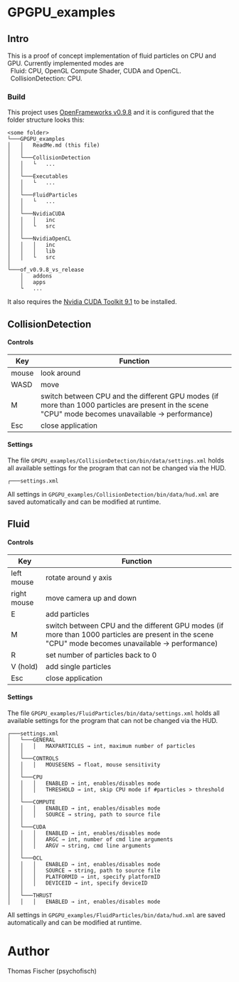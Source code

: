 # GPGPU_examples

## Intro
This is a proof of concept implementation of fluid particles on CPU and GPU.
Currently implemented modes are  
&ensp;Fluid: CPU, OpenGL Compute Shader, CUDA and OpenCL.  
&ensp;CollisionDetection: CPU.

### Build
This project uses [OpenFrameworks v0.9.8](http://openframeworks.cc/versions/v0.9.8/of_v0.9.8_vs_release.zip) and it is configured that the folder structure looks this:
```
<some folder>
└───GPGPU_examples
│   │   ReadMe.md (this file)
│   │
│   └───CollisionDetection
│   │   └   ...
│   │
│   └───Executables
│   │   └   ...
│   │
│   └───FluidParticles
│   │   └   ...
│   │
│   └───NvidiaCUDA
│   │   │   inc
│   │   └   src
│   │
│   └───NvidiaOpenCL
│   │   │   inc
│   │   │   lib
│   │   └   src
│   
└───of_v0.9.8_vs_release
    │   addons
    │   apps
    └   ...
```

It also requires the [Nvidia CUDA Toolkit 9.1](https://developer.nvidia.com/cuda-downloads) to be installed.

## CollisionDetection
#### Controls
| Key        | Function         
| ---------- |-------------|
| mouse | look around |
| WASD  | move  |
| M | switch between CPU and the different GPU modes (if more than 1000 particles are present in the scene "CPU" mode becomes unavailable -> performance) |
| Esc | close application |

#### Settings
The file ```GPGPU_examples/CollisionDetection/bin/data/settings.xml``` holds all available settings for the program that can not be changed via the HUD.  
```
┌───settings.xml
```

All settings in ```GPGPU_examples/CollisionDetection/bin/data/hud.xml``` are saved automatically and can be modified at runtime.

## Fluid
#### Controls
| Key        | Function         
| ---------- |-------------|
| left mouse | rotate around y axis |
| right mouse | move camera up and down |
| E | add particles |
| M | switch between CPU and the different GPU modes (if more than 1000 particles are present in the scene "CPU" mode becomes unavailable -> performance) |
| R | set number of particles back to 0 |
| V (hold) | add single particles |
| Esc | close application |

#### Settings
The file ```GPGPU_examples/FluidParticles/bin/data/settings.xml``` holds all available settings for the program that can not be changed via the HUD.  
```
┌───settings.xml
│   └───GENERAL
│   │   │   MAXPARTICLES → int, maximum number of particles
│   │
│   └───CONTROLS
│   │   │   MOUSESENS → float, mouse sensitivity
│   │
│   └───CPU
│   │   │   ENABLED → int, enables/disables mode
│   │   │   THRESHOLD → int, skip CPU mode if #particles > threshold
│   │
│   └───COMPUTE
│   │   │   ENABLED → int, enables/disables mode
│   │   │   SOURCE → string, path to source file
│   │
│   └───CUDA
│   │   │   ENABLED → int, enables/disables mode
│   │   │   ARGC → int, number of cmd line arguments
│   │   │   ARGV → string, cmd line arguments
│   │
│   └───OCL
│   │   │   ENABLED → int, enables/disables mode
│   │   │   SOURCE → string, path to source file
│   │   │   PLATFORMID → int, specify platformID
│   │   │   DEVICEID → int, specify deviceID
│   │
│   └───THRUST
│   │   │   ENABLED → int, enables/disables mode
```

All settings in ```GPGPU_examples/FluidParticles/bin/data/hud.xml``` are saved automatically and can be modified at runtime.


# Author
Thomas Fischer (psychofisch)
